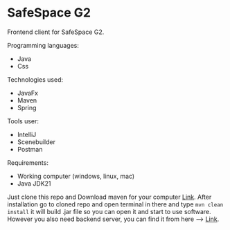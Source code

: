 # SafeSpace G2

Frontend client for SafeSpace G2.

Programming languages:
  - Java
  - Css

Technologies used:
  - JavaFx
  - Maven
  - Spring

Tools user:
  - IntelliJ
  - Scenebuilder
  - Postman

Requirements:
  - Working computer (windows, linux, mac)
  - Java JDK21


Just clone this repo and Download maven for your computer [Link](https://maven.apache.org/download.cgi).
After installation go to cloned repo and open terminal in there and type ```mvn clean install``` it will build .jar file so you can open it
and start to use software. However you also need backend server, you can find it from here --> [Link](https://github.com/JoelPalu/SafeSpace_Backend/).
